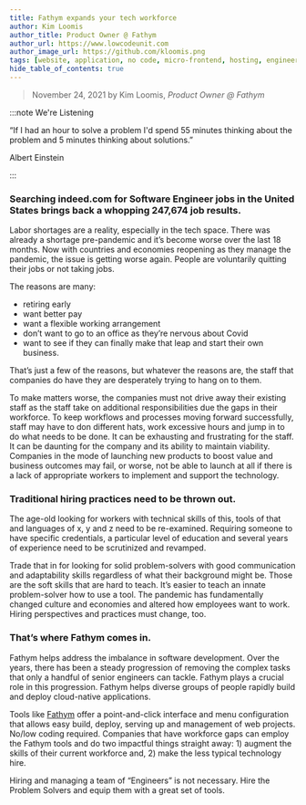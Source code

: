 ```yaml
---
title: Fathym expands your tech workforce
author: Kim Loomis
author_title: Product Owner @ Fathym
author_url: https://www.lowcodeunit.com
author_image_url: https://github.com/kloomis.png
tags: [website, application, no code, micro-frontend, hosting, engineering]
hide_table_of_contents: true
---
```


> November 24, 2021 by Kim Loomis, _Product Owner @ Fathym_

:::note We're Listening

“If I had an hour to solve a problem I'd spend 55 minutes thinking about the problem and 5 minutes thinking about solutions.”

Albert Einstein

:::

### Searching indeed.com for Software Engineer jobs in the United States brings back a whopping 247,674 job results.

Labor shortages are a reality, especially in the tech space. There was already a shortage pre-pandemic and it’s become worse over the last 18 months. Now with countries and economies reopening as they manage the pandemic, the issue is getting worse again. People are voluntarily quitting their jobs or not taking jobs. 

The reasons are many: 
- retiring early
- want better pay
- want a flexible working arrangement
- don’t want to go to an office as they’re nervous about Covid
- want to see if they can finally make that leap and start their own business. 

That’s just a few of the reasons, but whatever the reasons are, the staff that companies do have they are desperately trying to hang on to them.

To make matters worse, the companies must not drive away their existing staff as the staff take on additional responsibilities due the gaps in their workforce. To keep workflows and processes moving forward successfully, staff may have to don different hats, work excessive hours and jump in to do what needs to be done. It can be exhausting and frustrating for the staff. It can be daunting for the company and its ability to maintain viability. Companies in the mode of launching new products to boost value and business outcomes may fail, or worse, not be able to launch at all if there is a lack of appropriate workers to implement and support the technology.

### Traditional hiring practices need to be thrown out. 

The age-old looking for workers with technical skills of this, tools of that and languages of x, y and z need to be re-examined. Requiring someone to have specific credentials, a particular level of education and several years of experience need to be scrutinized and revamped. 

Trade that in for looking for solid problem-solvers with good communication and adaptability skills regardless of what their background might be. Those are the soft skills that are hard to teach. It’s easier to teach an innate problem-solver how to use a tool. The pandemic has fundamentally changed culture and economies and altered how employees want to work. Hiring perspectives and practices must change, too.

### That’s where Fathym comes in.

Fathym helps address the imbalance in software development. Over the years, there has been a steady progression of removing the complex tasks that only a handful of senior engineers can tackle. Fathym plays a crucial role in this progression. Fathym helps diverse groups of people rapidly build and deploy cloud-native applications. 

Tools like [Fathym](https://www.fathym.com/) offer a point-and-click interface and menu configuration that allows easy build, deploy, serving up and management of web projects. No/low coding required. Companies that have workforce gaps can employ the Fathym tools and do two impactful things straight away: 1) augment the skills of their current workforce and, 2) make the less typical technology hire.

Hiring and managing a team of “Engineers” is not necessary. Hire the Problem Solvers and equip them with a great set of tools.
